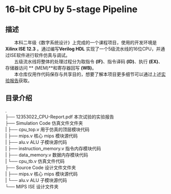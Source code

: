 # 16-bit CPU by 5-stage Pipeline

## 描述
　　本科二年级《数字系统设计》上完成的一个课程项目，使用的开发环境是 **Xilinx ISE 12.3** 。通过编写**Verilog HDL** 实现了一个5级流水线的16位CPU，并通过ISE软件进行软件仿真与调试。  
　　五级流水线将整体的处理过程分为取指令 **(IF)**、指令译码 **(ID)**、执行 **(EX)**、存储器访问 ** (MEM)**和寄存器回写 **(WB)**。  
　　本仓库仅用作代码保存与共享目的，想要了解本项目更多细节可以通过上述<a href="/12353022_CPU-Report.pdf">实验报告</a>获取。

## 目录介绍
.  
├── 12353022_CPU-Report.pdf 本次试验的实验报告  
├── Simulation Code 仿真文件文件夹  
|   ├── cpu_top.v 用于仿真的顶层模块代码  
|   ├── mips.v 核心 mips 模块源代码  
|   ├── alu.v ALU 子模块源代码  
|   ├── instruction_memory.v 指令内存模块代码  
|   ├── data_memory.v 数据内存模块代码  
|   └── cpu_tb.v 仿真文件代码  
├── Source Code 设计文件文件夹  
|   ├── mips.v 核心 mips 模块源代码  
|   └── alu.v ALU 子模块源代码  
└── MIPS ISE 设计文件夹